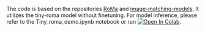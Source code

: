 The code is based on the repositories [RoMa](https://github.com/Parskatt/RoMa) and [image-matching-models](https://github.com/alexstoken/image-matching-models).
It utilizes the tiny-roma model without finetuning. 
For model inference, please refer to the Tiny_roma_demo.ipynb notebook or run [![Open In Colab](https://colab.research.google.com/assets/colab-badge.svg)](https://github.com/hatiff/TinyRoMa_satelite_matching/blob/main/Tiny_roma_demo.ipynb).
